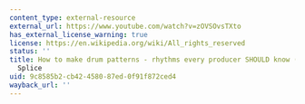 ```yaml
---
content_type: external-resource
external_url: https://www.youtube.com/watch?v=zOVSOvsTXto
has_external_license_warning: true
license: https://en.wikipedia.org/wiki/All_rights_reserved
status: ''
title: How to make drum patterns - rhythms every producer SHOULD know (FREE MIDI)|
  Splice
uid: 9c8585b2-cb42-4580-87ed-0f91f872ced4
wayback_url: ''
---
```

